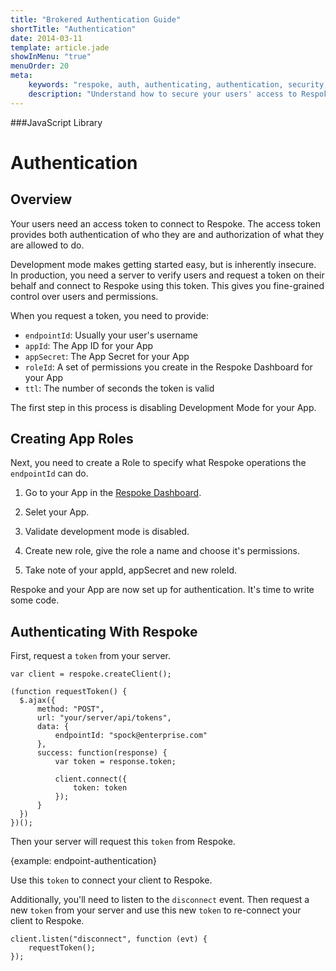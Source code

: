 ```yaml
---
title: "Brokered Authentication Guide"
shortTitle: "Authentication"
date: 2014-03-11
template: article.jade
showInMenu: "true"
menuOrder: 20
meta:
    keywords: "respoke, auth, authenticating, authentication, security, token"
    description: "Understand how to secure your users' access to Respoke audio, video, text and data channels."
---
```


###JavaScript Library
# Authentication

## Overview

Your users need an access token to connect to Respoke. The access token provides both authentication of who they are and authorization of what they are allowed to do. 

Development mode makes getting started easy, but is inherently insecure. In production, you need a server to verify users and request a token on their behalf and connect to Respoke using this token. This gives you fine-grained control over users and permissions.

When you request a token, you need to provide:

- `endpointId`: Usually your user's username
- `appId`: The App ID for your App
- `appSecret`: The App Secret for your App
- `roleId`: A set of permissions you create in the Respoke Dashboard for your App
- `ttl`: The number of seconds the token is valid

The first step in this process is disabling Development Mode for your App.

## Creating App Roles

Next, you need to create a Role to specify what Respoke operations the `endpointId` can do.

1. Go to your App in the [Respoke Dashboard](https://portal.respoke.io/#/apps/).

2. Selet your App.

3. Validate development mode is disabled.

4. Create new role, give the role a name and choose it's permissions.

5. Take note of your appId, appSecret and new roleId.

Respoke and your App are now set up for authentication. It's time to write some code.

## Authenticating With Respoke

First, request a `token` from your server.

    var client = respoke.createClient();

    (function requestToken() {
      $.ajax({
          method: "POST",
          url: "your/server/api/tokens",
          data: {
              endpointId: "spock@enterprise.com"
          },
          success: function(response) {
              var token = response.token;
        
              client.connect({
                  token: token          
              });
          }
      })
    })();
    

Then your server will request this `token` from Respoke.

{example: endpoint-authentication}

Use this `token` to connect your client to Respoke.

Additionally, you'll need to listen to the `disconnect` event. Then request a new `token` from your server and use this new `token` to re-connect your client to Respoke.

    client.listen("disconnect", function (evt) {
        requestToken();
    });


